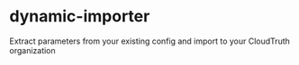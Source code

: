 # dynamic-importer
Extract parameters from your existing config and import to your CloudTruth organization
